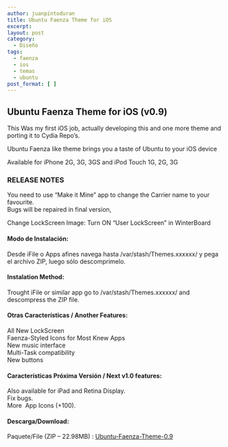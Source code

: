 ```yaml
---
author: juanpintoduran
title: Ubuntu Faenza Theme for iOS
excerpt:
layout: post
category:
  - Diseño
tags:
  - faenza
  - ios
  - temas
  - ubuntu
post_format: [ ]
---
```

## Ubuntu Faenza Theme for iOS (v0.9)

This Was my first iOS job, actually developing this and one more theme and porting it to Cydia Repo’s.

Ubuntu Faenza like theme brings you a taste of Ubuntu to your iOS device

Available for iPhone 2G, 3G, 3GS and iPod Touch 1G, 2G, 3G

### RELEASE NOTES

You need to use “Make it Mine” app to change the Carrier name to your favourite.  
Bugs will be repaired in final version,

Change LockScreen Image: Turn ON “User LockScreen” in WinterBoard

#### Modo de Instalación:

Desde iFile o Apps afines navega hasta /var/stash/Themes.xxxxxx/ y pega el archivo ZIP, luego sólo descomprimelo.

#### Instalation Method:

Trought iFile or similar app go to /var/stash/Themes.xxxxxx/ and descompress the ZIP file.

#### Otras Características / Another Features:

All New LockScreen  
Faenza-Styled Icons for Most Knew Apps  
New music interface  
Multi-Task compatibility  
New buttons

#### Características Próxima Versión / Next v1.0 features:

Also available for iPad and Retina Display.  
Fix bugs.  
More  App Icons (+100).

#### Descarga/Download:

Paquete/File (ZIP – 22.98MB) : [Ubuntu-Faenza-Theme-0.9][20]

 [20]: http://cabargas.com/images/Ubuntu-Faenza-Theme.zip
